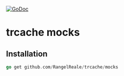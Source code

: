 [![GoDoc](https://godoc.org/github.com/RangelReale/trcache/mocks?status.png)](https://godoc.org/github.com/RangelReale/trcache/mocks)

trcache mocks
=============


## Installation

```go
go get github.com/RangelReale/trcache/mocks
```
